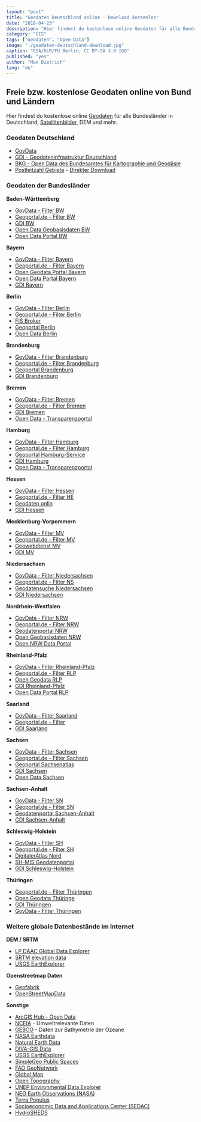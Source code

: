 ```yaml
---
layout: "post"
title: "Geodaten Deutschland online - Download kostenlos"
date: "2018-04-23"
description: "Hier findest du kostenlose online Geodaten für alle Bundesländer in Deutschland, Satellitenbilder, DEM und mehr."
category: "GIS"
tags: ["Geodaten", "Open-Data"]
image: "./geodaten-deutschland-download.jpg"
caption: "ESA/DLR/FU Berlin; CC BY-SA 3.0 IGO"
published: "yes"
author: "Max Dietrich"
lang: "de"
---
```


## Freie bzw. kostenlose Geodaten online von Bund und Ländern

Hier findest du kostenlose online [Geodaten](/gis/was-sind-geodaten "Was sind Geodaten?") für alle Bundesländer in Deutschland, [Satellitenbilder](/gis/hochaufloesende-satellitenbilder-downloaden/ "Hochaufloesende Satellitenbilder downloaden"), DEM und mehr.

### Geodaten Deutschland

*   [GovData](https://www.govdata.de/)
*   [GDI - Geodateninfrastruktur Deutschland](http://www.geoportal.de/DE/GDI-DE/gdi-de.html%3bjsessionid=0A588398DEAA658A2088AE96F356DD3D?lang=de)
*   [BKG - Open Data des Bundesamtes für Kartographie und Geodäsie](http://www.geodatenzentrum.de/geodaten/gdz_rahmen.gdz_div?gdz_spr=deu&gdz_akt_zeile=5&gdz_anz_zeile=0&gdz_user_id=0)
*   [Postleitzahl Gebiete](http://arnulf.us/PLZ) - [Direkter Download](http://www.metaspatial.net/download/plz.tar.gz)

### Geodaten der Bundesländer

**Baden-Württemberg**

*   [GovData - Filter BW](https://www.govdata.de/web/guest/suchen/-/searchresult/q/Baden-W%C3%BCrttemberg/s/relevance_desc)
*   [Geoportal.de - Filter BW](http://www.geoportal.de/DE/Geoportal/Suche/suche.html?lang=de&baseURL=+http%253A%252F%252Fwww.geoportal.de%252FDE%252FGeoportal%252FSuche%252Fsuche.html&what=&where=Baden-W%25C3%25BCrttemberg+%2528Bundesland%2529&north=49.913503622541&west=6.9934321260051&east=10.878852285442&south=47.403322231778&submit=Suchen)
*   [GDI BW](http://www.geoportal-bw.de/geoportal/opencms/de/index.html)
*   [Open Data Geobasisdaten BW](https://www.lgl-bw.de/lgl-internet/opencms/de/07_Produkte_und_Dienstleistungen/Open_Data_Initiative/)
*   [Open Data Portal BW](https://opendata.service-bw.de/)

**Bayern**

*   [GovData - Filter Bayern](https://www.govdata.de/web/guest/suchen/-/searchresult/q/Bayern/s/relevance_desc)
*   [Geoportal.de - Filter Bayern](http://www.geoportal.de/DE/Geoportal/Suche/suche.html?lang=de&baseURL=+http%253A%252F%252Fwww.geoportal.de%252FDE%252FGeoportal%252FSuche%252Fsuche.html&what=&where=Bayern+%2528Bundesland%2529&north=51.26082162447&west=7.9868900297423&east=15.353934339493&south=46.481214045492&submit=Suchen)
*   [Open Geodata Portal Bayern](http://www.ldbv.bayern.de/produkte/weitere/opendata.html)
*   [Open Data Portal Bayern](https://opendata.bayern.de/;jsessionid=C4B01FCA8250FC639B6E6D29201EE826?0)
*   [GDI Bayern](http://www.gdi.bayern.de/)

**Berlin**

*   [GovData - Filter Berlin](https://www.govdata.de/web/guest/suchen/-/searchresult/q/Berlin/s/relevance_desc)
*   [Geoportal.de - Filter Berlin](http://www.geoportal.de/DE/Geoportal/Suche/suche.html?lang=de&baseURL=+http%253A%252F%252Fwww.geoportal.de%252FDE%252FGeoportal%252FSuche%252Fsuche.html&what=&where=Berlin+%2528Bundesland%2529&north=52.719956743268&west=13.089193919295&east=13.778630669015&south=52.299313588399&submit=Suchen)
*   [FIS Broker](http://fbinter.stadt-berlin.de/fb/index.jsp)
*   [Geoportal Berlin](http://www.stadtentwicklung.berlin.de/geoinformation/)
*   [Open Data Berlin](http://daten.berlin.de/)

**Brandenburg**

*   [GovData - Filter Brandenburg](https://www.govdata.de/web/guest/suchen/-/searchresult/q/Brandenburg/s/relevance_desc)
*   [Geoportal.de - Filter Brandenburg](http://www.geoportal.de/DE/Geoportal/Suche/suche.html?lang=de&baseURL=+http%253A%252F%252Fwww.geoportal.de%252FDE%252FGeoportal%252FSuche%252Fsuche.html&what=&where=Brandenburg+%2528Bundesland%2529&north=53.786167823077&west=11.042722621185&east=15.37741366235&south=51.142397091587&submit=Suchen)
*   [Geoportal Brandenburg](https://geoportal.brandenburg.de/startseite/)
*   [GDI Brandenburg](http://gdi.berlin-brandenburg.de/)

**Bremen**

*   [GovData - Filter Bremen](https://www.govdata.de/web/guest/suchen/-/searchresult/q/Bremen/s/relevance_desc)
*   [Geoportal.de - Filter Bremen](http://www.geoportal.de/DE/Geoportal/Suche/suche.html?lang=de&baseURL=+http%253A%252F%252Fwww.geoportal.de%252FDE%252FGeoportal%252FSuche%252Fsuche.html&what=&where=Bremen+%2528Bundesland%2529&north=53.677037389759&west=8.106087568641&east=9.3428023893345&south=52.939922061149&submit=Suchen)
*   [GDI Bremen](http://www.gdi.bremen.de/)
*   [Open Data - Transparenzportal](http://transparenz.bremen.de/daten-1467)

**Hamburg**

*   [GovData - Filter Hamburg](https://www.govdata.de/web/guest/suchen/-/searchresult/q/Hamburg/s/relevance_desc)
*   [Geoportal.de - Filter Hamburg](http://www.geoportal.de/DE/Geoportal/Suche/suche.html?lang=de&baseURL=+http%253A%252F%252Fwww.geoportal.de%252FDE%252FGeoportal%252FSuche%252Fsuche.html&what=&where=Hamburg+%2528Bundesland%2529&north=54.360640377106&west=8.2204907033727&east=10.5434146125&south=52.996867123102&submit=Suchen)
*   [Geoportal Hamburg-Service](https://gateway.hamburg.de/HamburgGateway/FVP/Application/DienstEinstieg.aspx?fid=59)
*   [GDI Hamburg](http://www.hamburg.de/gdi-hh)
*   [Open Data - Transparenzportal](http://suche.transparenz.hamburg.de/advanced_search)

**Hessen**

*   [GovData - Filter Hessen](https://www.govdata.de/web/guest/suchen/-/searchresult/q/Hessen/s/relevance_desc)
*   [Geoportal.de - Filter HE](http://www.geoportal.de/DE/Geoportal/Suche/suche.html?lang=de&baseURL=+http%253A%252F%252Fwww.geoportal.de%252FDE%252FGeoportal%252FSuche%252Fsuche.html&what=&where=Hessen+%2528Bundesland%2529&north=51.764587007091&west=6.9392171106256&east=10.981561598402&south=49.256064412034&submit=Suchen)
*   [Geodaten onlin](https://www.gds.hessen.de/is-bin/INTERSHOP.enfinity/WFS/HLBG-Geodaten-Site/-/-/-/Default-Start)
*   [GDI Hessen](http://www.geoportal.hessen.de/)

**Mecklenburg-Vorpommern**

*   [GovData - Filter MV](https://www.govdata.de/web/guest/suchen/-/searchresult/q/Mecklenburg-Vorpommern/s/relevance_desc)
*   [Geoportal.de - Filter MV](http://www.geoportal.de/DE/Geoportal/Suche/suche.html?lang=de&baseURL=+http%253A%252F%252Fwww.geoportal.de%252FDE%252FGeoportal%252FSuche%252Fsuche.html&what=&where=Mecklenburg-Vorpommern+%2528Bundesland%2529&north=55.20063207865&west=10.446325361948&east=14.902263260259&south=52.572391879158&submit=Suchen)
*   [Geowebdienst MV](https://www.geoportal-mv.de/portal/Geowebdienste)
*   [GDI MV](https://www.geoportal-mv.de/portal/)

**Niedersachsen**

*   [GovData - Filter Niedersachsen](https://www.govdata.de/web/guest/suchen/-/searchresult/q/Niedersachsen/s/relevance_desc)
*   [Geoportal.de - Filter NS](http://www.geoportal.de/DE/Geoportal/Suche/suche.html?lang=de&baseURL=+http%253A%252F%252Fwww.geoportal.de%252FDE%252FGeoportal%252FSuche%252Fsuche.html&what=&where=Niedersachsen+%2528Bundesland%2529&north=53.839323291181&west=6.980155892742&east=11.219565348476&south=51.32976242389&submit=Suchen)
*   [Geodatensuche Niedersachsen](http://geoportal.geodaten.niedersachsen.de/harvest/srv/de/main.home)
*   [GDI Niedersachsen](http://www.geodaten.niedersachsen.de/metadaten/geodatensuche/geodatensuche-25509.html)

**Nordrhein-Westfalen**

*   [GovData - Filter NRW](https://www.govdata.de/web/guest/suchen/-/searchresult/q/Nordrhein-Westfalen/s/relevance_desc)
*   [Geoportal.de - Filter NRW](http://www.geoportal.de/DE/Geoportal/Suche/suche.html?lang=de&baseURL=+http%253A%252F%252Fwww.geoportal.de%252FDE%252FGeoportal%252FSuche%252Fsuche.html&what=&where=Nordrhein-Westfalen+%2528Bundesland%2529&north=52.701892589287&west=5.4690831273899&east=9.5938066533539&south=50.146953962194&submit=Suchen)
*   [Geodatenportal NRW](https://www.geoportal.nrw/)
*   [Open Geobasisdaten NRW](https://www.opengeodata.nrw.de/produkte/)
*   [Open NRW Data Portal](https://open.nrw/de/dat_kat)

**Rheinland-Pfalz**

*   [GovData - Filter Rheinland-Pfalz](https://www.govdata.de/web/guest/suchen/-/searchresult/q/Rheinland-Pfalz/s/relevance_desc)
*   [Geoportal.de - Filter RLP](http://www.geoportal.de/DE/Geoportal/Suche/suche.html?lang=de&baseURL=+http%253A%252F%252Fwww.geoportal.de%252FDE%252FGeoportal%252FSuche%252Fsuche.html&what=&where=Rheinland-Pfalz+%2528Bundesland%2529&north=51.20649138703&west=5.209590515021&east=9.1983164560472&south=48.64146265854&submit=Suchen)
*   [Open Geodata RLP](https://lvermgeo.rlp.de/de/geodaten/opendata/)
*   [GDI Rheinland-Pfalz](http://www.geoportal.rlp.de/portal/informationen.html)
*   [Open Data Portal RLP](https://daten.rlp.de/)

**Saarland**

*   [GovData - Filter Saarland](https://www.govdata.de/web/guest/suchen/-/searchresult/q/saarland/s/relevance_desc)
*   [Geoportal.de - Filter](http://www.geoportal.de/DE/Geoportal/Suche/suche.html?lang=de&baseURL=+http%253A%252F%252Fwww.geoportal.de%252FDE%252FGeoportal%252FSuche%252Fsuche.html&what=&where=Saarland+%2528Bundesland%2529&north=49.745327785001&west=6.2979698662362&east=7.4541121596794&south=48.990383215908&submit=Suchen)
*   [GDI Saarland](http://geoportal.saarland.de/portal/de/)

**Sachsen**

*   [GovData - Filter Sachsen](https://www.govdata.de/web/guest/suchen/-/searchresult/q/Sachsen/s/relevance_desc)
*   [Geoportal.de - Filter Sachsen](http://www.geoportal.de/DE/Geoportal/Suche/suche.html?lang=de&baseURL=+http%253A%252F%252Fwww.geoportal.de%252FDE%252FGeoportal%252FSuche%252Fsuche.html&what=&where=Sachsen+%2528Bundesland%2529&north=52.224415732281&west=11.455238486196&east=15.654586514315&south=49.572208459386&submit=Suchen)
*   [Geoportal Sachsenatlas](https://geoportal.sachsen.de/)
*   [GDI Sachsen](http://www.gdi.sachsen.de/)
*   [Open Data Sachsen](http://www.opendata.sachsen.de/)

**Sachsen-Anhalt**

*   [GovData - Filter SN](https://www.govdata.de/web/guest/suchen/-/searchresult/q/Sachsen-Anhalt/s/relevance_desc)
*   [Geoportal.de - Filter SN](http://www.geoportal.de/DE/Geoportal/Suche/suche.html?lang=de&baseURL=+http%253A%252F%252Fwww.geoportal.de%252FDE%252FGeoportal%252FSuche%252Fsuche.html&what=&where=Sachsen-Anhalt+%2528Bundesland%2529&north=53.279005431497&west=9.8956029465729&east=14.120012781954&south=50.674038321154&submit=Suchen)
*   [Geodatenportal Sachsen-Anhalt](https://www.lvermgeo.sachsen-anhalt.de/de/geoservice/main.htm)
*   [GDI Sachsen-Anhalt](http://www.lvermgeo.sachsen-anhalt.de/de/main.htm)

**Schleswig-Holstein**

*   [GovData - Filter SH](https://www.govdata.de/web/guest/suchen/-/searchresult/q/Schleswig-Holstein/s/relevance_desc)
*   [Geoportal.de - Filter SH](http://www.geoportal.de/DE/Geoportal/Suche/suche.html?lang=de&baseURL=+http%253A%252F%252Fwww.geoportal.de%252FDE%252FGeoportal%252FSuche%252Fsuche.html&what=&where=Schleswig-Holstein+%2528Bundesland%2529&north=55.462423501163&west=7.3962293917913&east=11.806835105297&south=52.936437750899&submit=Suchen)
*   [DigitalerAtlas Nord](http://danord.gdi-sh.de/viewer/resources/apps/Anonym/index.html?lang=de)
*   [SH-MIS Geodatenportal](http://www.sh-mis.schleswig-holstein.de/catalog/Start.do;jsessionid=021063574A842A9D75DA2BDDDDE863CC.nodeTC01)
*   [GDI Schleswig-Holstein](http://www.gdi-sh.de/DE/GDISH/gdish_node.html)

**Thüringen**

*   [Geoportal.de - Filter Thüringen](http://www.geoportal.de/DE/Geoportal/Suche/suche.html?lang=de&baseURL=+http%253A%252F%252Fwww.geoportal.de%252FDE%252FGeoportal%252FSuche%252Fsuche.html&what=&where=Th%25C3%25BCringen+%2528Bundesland%2529&north=52.20259255621&west=9.3100571038036&east=13.402034394332&south=49.619308739586&submit=Suchen)
*   [Open Geodata Thüringe](http://www.geoportal-th.de/Downloadbereiche/DownloadKataloge/TabId/110/PID/617/CategoryID/30/CategoryName/OPENDATA/Default.aspx)
*   [GDI Thüringen](http://www.thueringen.de/th9/tmil/kv/gis/index.aspx)
*   [GovData - Filter Thüringen](https://www.govdata.de/web/guest/suchen/-/searchresult/q/Th%C3%BCringen/s/relevance_desc)

### Weitere globale Datenbestände im Internet

**DEM / SRTM**

*   [LP DAAC Global Data Explorer](https://gdex.cr.usgs.gov/gdex/)
*   [SRTM elevation data](http://srtm.csi.cgiar.org/ "SRTM elevation data")
*   [USGS EarthExplorer](http://earthexplorer.usgs.gov/ "USGS EarthExplorer")

**Openstreetmap Daten**

*   [Geofabrik](https://download.geofabrik.de/)
*   [OpenStreetMapData](http://openstreetmapdata.com/data "OpenStreetMapData")

**Sonstige**

*   [ArcGIS Hub - Open Data](https://hub.arcgis.com/pages/open-data "ArcGIS Hub - Open Data")
*   [NCEIA](https://www.ncei.noaa.gov/access) - Umweltrelevante Daten
*   [GEBCO](https://www.gebco.net/) - Daten zur Bathymetrie der Ozeane
*   [NASA Earthdata](https://search.earthdata.nasa.gov/search)
*   [Natural Earth Data](http://www.naturalearthdata.com/ "Natural Earth Data")
*   [DIVA-GIS Data](http://www.diva-gis.org/Data "DIVA-GIS Data")
*   [USGS EarthExplorer](http://earthexplorer.usgs.gov/ "USGS EarthExplorer")
*   [SimpleGeo Public Spaces](https://archive.org/details/2011-08-SimpleGeo-CC0-Public-Spaces "SimpleGeo Public Spaces")
*   [FAO GeoNetwork](http://www.fao.org/geonetwork "FAO GeoNetwork")
*   [Global Map](https://globalmaps.github.io/ "Global Map")
*   [Open Topography](http://www.opentopography.org/ "Open Topography")
*   [UNEP Environmental Data Explorer](http://geodata.grid.unep.ch/ "UNEP Environmental Data Explorer")
*   [NEO Earth Observations (NASA)](http://neo.sci.gsfc.nasa.gov/ "NEO Earth Observations")
*   [Terra Populus](https://www.terrapop.org/ "Terra Populus")
*   [Socioeconomic Data and Applications Center (SEDAC)](http://sedac.ciesin.columbia.edu/data/sets/browse "Socioeconomic Data and Applications Center")
*   [HydroSHEDS](https://hydrosheds.cr.usgs.gov/dataavail.php "HydroSHEDS")
